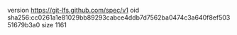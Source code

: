 version https://git-lfs.github.com/spec/v1
oid sha256:cc0261a1e81029bb89293cabce4ddb7d7562ba0474c3a640f8ef50351679b3a0
size 1161
